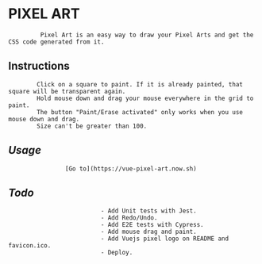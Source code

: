 #                                       **PIXEL  ART**
             Pixel Art is an easy way to draw your Pixel Arts and get the CSS code generated from it. 
##                                       **Instructions**
            Click on a square to paint. If it is already painted, that square will be transparent again.
            Hold mouse down and drag your mouse everywhere in the grid to paint.
            The button "Paint/Erase activated" only works when you use mouse down and drag.
            Size can't be greater than 100.

##                                        ***Usage***
                    [Go to](https://vue-pixel-art.now.sh)

##                                         ***Todo***

                              - Add Unit tests with Jest.
                              - Add Redo/Undo.
                              - Add E2E tests with Cypress.
                              - Add mouse drag and paint.
                              - Add Vuejs pixel logo on README and favicon.ico.
                              - Deploy.
